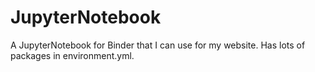 # JupyterNotebook
A JupyterNotebook for Binder that I can use for my website. Has lots of packages in environment.yml.
